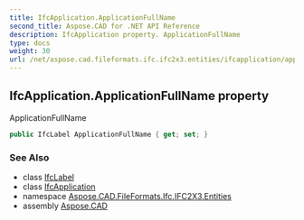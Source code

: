 ```yaml
---
title: IfcApplication.ApplicationFullName
second_title: Aspose.CAD for .NET API Reference
description: IfcApplication property. ApplicationFullName
type: docs
weight: 30
url: /net/aspose.cad.fileformats.ifc.ifc2x3.entities/ifcapplication/applicationfullname/
---
```

## IfcApplication.ApplicationFullName property

ApplicationFullName

```csharp
public IfcLabel ApplicationFullName { get; set; }
```

### See Also

* class [IfcLabel](../../../aspose.cad.fileformats.ifc.ifc2x3.types/ifclabel/)
* class [IfcApplication](../)
* namespace [Aspose.CAD.FileFormats.Ifc.IFC2X3.Entities](../../ifcapplication/)
* assembly [Aspose.CAD](../../../)


